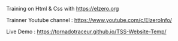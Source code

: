 Training on Html & Css 
with https://elzero.org

Trainner Youtube channel : https://www.youtube.com/c/ElzeroInfo/

Live Demo : https://tornadotraceur.github.io/TSS-Website-Temp/
